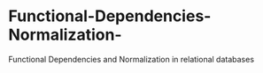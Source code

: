 # Functional-Dependencies-Normalization-
Functional Dependencies and Normalization in relational databases
